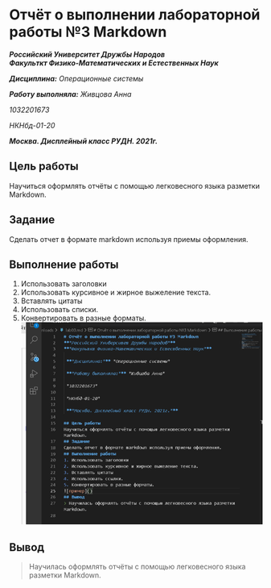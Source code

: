 # Отчёт о выполнении лабораторной работы №3 Markdown
***Российский Университет Дружбы Народов***  
***Факульткт Физико-Математических и Естественных Наук***  

 ***Дисциплина:*** *Операционные системы*  
 
 ***Работу выполняла:*** *Живцова Анна*  
 
 *1032201673*  
 
 *НКНбд-01-20*  
 
 ***Москва. Дисплейный класс РУДН. 2021г.***  
 
## Цель работы 
Научиться оформлять отчёты с помощью легковесного языка разметки Markdown.
## Задание 
Сделать отчет в формате markdown используя приемы оформления.
## Выполнение работы
1. Использовать заголовки
2. Использовать курсивное и жирное выжеление текста.
3. Вставлять цитаты
4. Использовать списки.
5. Конвертировать в разные форматы.
![пример](https://github.com/AnnaZhiv/lab/blob/main/lab03/1.png)
## Вывод
> Научилась оформлять отчёты с помощью легковесного языка разметки Markdown.
